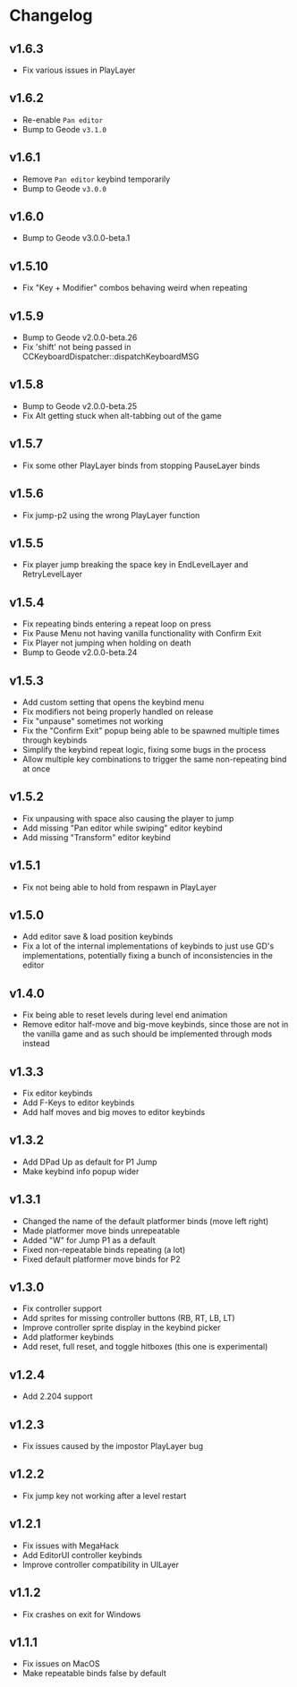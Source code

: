 # Changelog

## v1.6.3

 - Fix various issues in PlayLayer

## v1.6.2

 - Re-enable `Pan editor`
 - Bump to Geode `v3.1.0`

## v1.6.1

 - Remove `Pan editor` keybind temporarily
 - Bump to Geode `v3.0.0`

## v1.6.0

 - Bump to Geode v3.0.0-beta.1

## v1.5.10

 - Fix "Key + Modifier" combos behaving weird when repeating

## v1.5.9

 - Bump to Geode v2.0.0-beta.26
 - Fix 'shift' not being passed in CCKeyboardDispatcher::dispatchKeyboardMSG

## v1.5.8

 - Bump to Geode v2.0.0-beta.25
 - Fix Alt getting stuck when alt-tabbing out of the game

## v1.5.7

 - Fix some other PlayLayer binds from stopping PauseLayer binds

## v1.5.6

 - Fix jump-p2 using the wrong PlayLayer function

## v1.5.5

 - Fix player jump breaking the space key in EndLevelLayer and RetryLevelLayer

## v1.5.4

 - Fix repeating binds entering a repeat loop on press
 - Fix Pause Menu not having vanilla functionality with Confirm Exit
 - Fix Player not jumping when holding on death
 - Bump to Geode v2.0.0-beta.24

## v1.5.3

 - Add custom setting that opens the keybind menu
 - Fix modifiers not being properly handled on release
 - Fix "unpause" sometimes not working
 - Fix the "Confirm Exit" popup being able to be spawned multiple times through keybinds
 - Simplify the keybind repeat logic, fixing some bugs in the process
 - Allow multiple key combinations to trigger the same non-repeating bind at once

## v1.5.2

 - Fix unpausing with space also causing the player to jump
 - Add missing "Pan editor while swiping" editor keybind
 - Add missing "Transform" editor keybind

## v1.5.1

 - Fix not being able to hold from respawn in PlayLayer

## v1.5.0

 - Add editor save & load position keybinds
 - Fix a lot of the internal implementations of keybinds to just use GD's implementations, potentially fixing a bunch of inconsistencies in the editor

## v1.4.0
 
 - Fix being able to reset levels during level end animation
 - Remove editor half-move and big-move keybinds, since those are not in the vanilla game and as such should be implemented through mods instead

## v1.3.3

- Fix editor keybinds
- Add F-Keys to editor keybinds
- Add half moves and big moves to editor keybinds

## v1.3.2

- Add DPad Up as default for P1 Jump
- Make keybind info popup wider

## v1.3.1

- Changed the name of the default platformer binds (move left right)
- Made platformer move binds unrepeatable
- Added "W" for Jump P1 as a default
- Fixed non-repeatable binds repeating (a lot)
- Fixed default platformer move binds for P2

## v1.3.0

- Fix controller support
- Add sprites for missing controller buttons (RB, RT, LB, LT)
- Improve controller sprite display in the keybind picker
- Add platformer keybinds
- Add reset, full reset, and toggle hitboxes (this one is experimental)

## v1.2.4

- Add 2.204 support

## v1.2.3

- Fix issues caused by the impostor PlayLayer bug

## v1.2.2

- Fix jump key not working after a level restart

## v1.2.1

- Fix issues with MegaHack
- Add EditorUI controller keybinds
- Improve controller compatibility in UILayer

## v1.1.2

- Fix crashes on exit for Windows

## v1.1.1

- Fix issues on MacOS
- Make repeatable binds false by default
